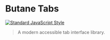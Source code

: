 # Butane Tabs

[![Standard JavaScript Style](https://img.shields.io/badge/code_style-standard-brightgreen.svg?style=flat-square)](http://standardjs.com/)

> A modern accessible tab interface library.
